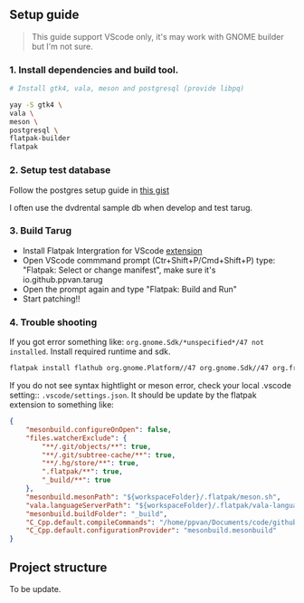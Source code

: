 
## Setup guide
> This guide support VScode only, it's may work with GNOME builder but I'm not sure.

### 1. Install dependencies and build tool.

```sh
# Install gtk4, vala, meson and postgresql (provide libpq) 

yay -S gtk4 \
vala \
meson \
postgresql \
flatpak-builder
flatpak
```

### 2. Setup test database

Follow the postgres setup guide in [this gist](https://gist.github.com/NickMcSweeney/3444ce99209ee9bd9393ae6ab48599d8)

I often use the dvdrental sample db when develop and test tarug.


### 3. Build Tarug

- Install Flatpak Intergration for VScode [extension](https://github.com/bilelmoussaoui/flatpak-vscode)
- Open VScode commmand prompt (Ctr+Shift+P/Cmd+Shift+P) type: "Flatpak: Select or change manifest", make sure it's io.github.ppvan.tarug
- Open the prompt again and type "Flatpak: Build and Run"
- Start patching!!


### 4. Trouble shooting

If you got error something like: `org.gnome.Sdk/*unspecified*/47 not installed`. Install required runtime and sdk.

```sh
flatpak install flathub org.gnome.Platform//47 org.gnome.Sdk//47 org.freedesktop.Sdk.Extension.vala//24.08
```

If you do not see syntax hightlight or meson error, check your local .vscode setting:: `.vscode/settings.json`. It should be update by the flatpak extension to something like:

```json
{
    "mesonbuild.configureOnOpen": false,
    "files.watcherExclude": {
        "**/.git/objects/**": true,
        "**/.git/subtree-cache/**": true,
        "**/.hg/store/**": true,
        ".flatpak/**": true,
        "_build/**": true
    },
    "mesonbuild.mesonPath": "${workspaceFolder}/.flatpak/meson.sh",
    "vala.languageServerPath": "${workspaceFolder}/.flatpak/vala-language-server.sh",
    "mesonbuild.buildFolder": "_build",
    "C_Cpp.default.compileCommands": "/home/ppvan/Documents/code/github/tarug/_build/compile_commands.json",
    "C_Cpp.default.configurationProvider": "mesonbuild.mesonbuild"
}
```


## Project structure

To be update.
